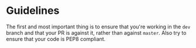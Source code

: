 # Guidelines
The first and most important thing is to ensure that you're working in the `dev`
branch and that your PR is against it, rather than against `master`. Also try to
ensure that your code is PEP8 compliant.
